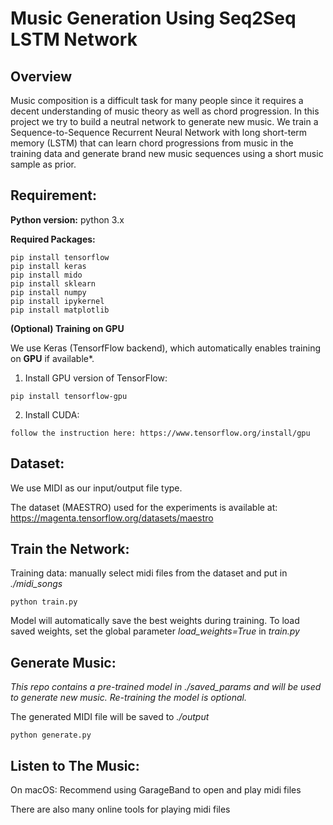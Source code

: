 # Music Generation Using Seq2Seq LSTM Network


## Overview

Music composition is a difficult task for many people since it requires a decent understanding of music theory as well as chord progression. In this project we try to build a neutral network to generate new music. We train a Sequence-to-Sequence Recurrent Neural Network with long short-term memory (LSTM) that can learn chord progressions from music in the training data and generate brand new music sequences using a short music sample as prior.

## Requirement:

**Python version:** python 3.x

**Required Packages:**

    pip install tensorflow
    pip install keras
    pip install mido
    pip install sklearn
    pip install numpy
    pip install ipykernel
    pip install matplotlib

**(Optional) Training on GPU**

We use Keras (TensorfFlow backend), which automatically enables training on **GPU** if available*.

   1. Install GPU version of TensorFlow:
    
    pip install tensorflow-gpu
   
   2. Install CUDA:
    
    follow the instruction here: https://www.tensorflow.org/install/gpu
    

## Dataset:

We use MIDI as our input/output file type. 

The dataset (MAESTRO) used for the experiments is available at: https://magenta.tensorflow.org/datasets/maestro

## Train the Network: 

Training data: manually select midi files from the dataset and put in *./midi_songs*

    python train.py

Model will automatically save the best weights during training. To load saved weights, set the global parameter *load_weights=True* in *train.py*

## Generate Music: 

*This repo contains a pre-trained model in ./saved_params and will be used to generate new music. Re-training the model is optional.*

The generated MIDI file will be saved to *./output*

    python generate.py

## Listen to The Music:

On macOS: Recommend using GarageBand to open and play midi files

There are also many online tools for playing midi files
